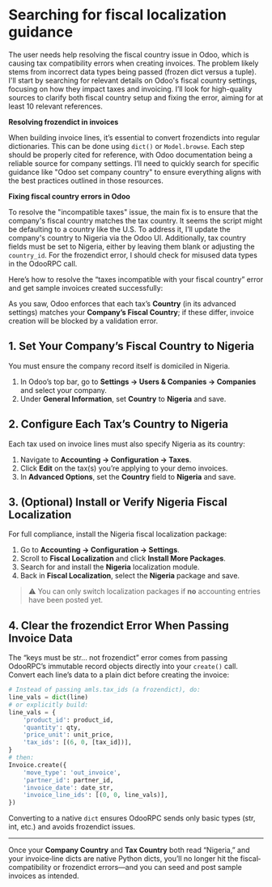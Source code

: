 # Searching for fiscal localization guidance

The user needs help resolving the fiscal country issue in Odoo, which is causing tax compatibility errors when creating invoices. The problem likely stems from incorrect data types being passed (frozen dict versus a tuple). I'll start by searching for relevant details on Odoo's fiscal country settings, focusing on how they impact taxes and invoicing. I’ll look for high-quality sources to clarify both fiscal country setup and fixing the error, aiming for at least 10 relevant references.


**Resolving frozendict in invoices**

When building invoice lines, it’s essential to convert frozendicts into regular dictionaries. This can be done using `dict()` or `Model.browse`. Each step should be properly cited for reference, with Odoo documentation being a reliable source for company settings. I’ll need to quickly search for specific guidance like "Odoo set company country" to ensure everything aligns with the best practices outlined in those resources.

**Fixing fiscal country errors in Odoo**

To resolve the "incompatible taxes" issue, the main fix is to ensure that the company's fiscal country matches the tax country. It seems the script might be defaulting to a country like the U.S. To address it, I’ll update the company's country to Nigeria via the Odoo UI. Additionally, tax country fields must be set to Nigeria, either by leaving them blank or adjusting the `country_id`. For the frozendict error, I should check for misused data types in the OdooRPC call.


Here’s how to resolve the “taxes incompatible with your fiscal country” error and get sample invoices created successfully:

As you saw, Odoo enforces that each tax’s **Country** (in its advanced settings) matches your **Company’s Fiscal Country**; if these differ, invoice creation will be blocked by a validation error.

## 1. Set Your Company’s Fiscal Country to Nigeria

You must ensure the company record itself is domiciled in Nigeria.

1. In Odoo’s top bar, go to **Settings → Users & Companies → Companies** and select your company.
2. Under **General Information**, set **Country** to **Nigeria** and save.

## 2. Configure Each Tax’s Country to Nigeria

Each tax used on invoice lines must also specify Nigeria as its country:

1. Navigate to **Accounting → Configuration → Taxes**.
2. Click **Edit** on the tax(s) you’re applying to your demo invoices.
3. In **Advanced Options**, set the **Country** field to **Nigeria** and save.

## 3. (Optional) Install or Verify Nigeria Fiscal Localization

For full compliance, install the Nigeria fiscal localization package:

1. Go to **Accounting → Configuration → Settings**.
2. Scroll to **Fiscal Localization** and click **Install More Packages**.
3. Search for and install the **Nigeria** localization module.
4. Back in **Fiscal Localization**, select the **Nigeria** package and save.

> ⚠️ You can only switch localization packages if **no** accounting entries have been posted yet.

## 4. Clear the frozendict Error When Passing Invoice Data

The “keys must be str… not frozendict” error comes from passing OdooRPC’s immutable record objects directly into your `create()` call. Convert each line’s data to a plain dict before creating the invoice:

```python
# Instead of passing amls.tax_ids (a frozendict), do:
line_vals = dict(line)  
# or explicitly build:
line_vals = {
    'product_id': product_id,
    'quantity': qty,
    'price_unit': unit_price,
    'tax_ids': [(6, 0, [tax_id])],
}
# then: 
Invoice.create({
    'move_type': 'out_invoice',
    'partner_id': partner_id,
    'invoice_date': date_str,
    'invoice_line_ids': [(0, 0, line_vals)],
})
```

Converting to a native `dict` ensures OdooRPC sends only basic types (str, int, etc.) and avoids frozendict issues.

---

Once your **Company Country** and **Tax Country** both read “Nigeria,” and your invoice‐line dicts are native Python dicts, you’ll no longer hit the fiscal‐compatibility or frozendict errors—and you can seed and post sample invoices as intended.
